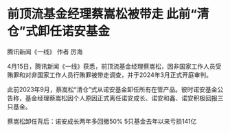 # 前顶流基金经理蔡嵩松被带走 此前“清仓”式卸任诺安基金

腾讯新闻《一线》 作者 厉海

4月15日，腾讯新闻《一线》获悉，前顶流基金经理蔡嵩松，因非国家工作人员受贿罪和对非国家工作人员行贿罪被带走调查，并于2024年3月正式开庭审判。

此前2023年9月，蔡嵩松“清仓”式从诺安基金卸任所有在管产品。彼时诺安基金公告称，基金经理蔡嵩松因个人原因正式离任诺安成长、诺安和鑫、诺安积极回报三只基金。

蔡嵩松卸任背后：诺安成长两年多回撤50% 5只基金去年以来亏损141亿

